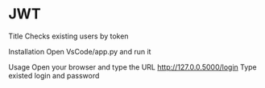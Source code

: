 # JWT

Title 
Checks existing users by token

Installation 
Open VsCode/app.py and run it

Usage 
Open your browser and type the URL http://127.0.0.5000/login
Type existed login and password

